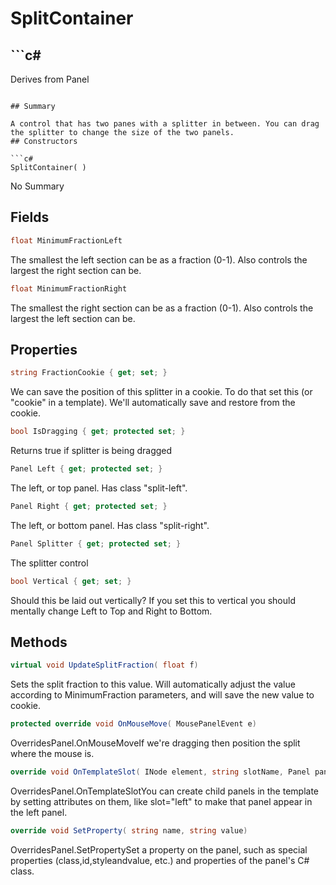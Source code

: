 # SplitContainer

## ```c#
Derives from Panel
```

## Summary

A control that has two panes with a splitter in between. You can drag the splitter to change the size of the two panels.
## Constructors

```c#
SplitContainer( ) 
```
No Summary
## Fields

```c#
float MinimumFractionLeft
```
The smallest the left section can be as a fraction (0-1). Also controls the largest the right section can be.
```c#
float MinimumFractionRight
```
The smallest the right section can be as a fraction (0-1). Also controls the largest the left section can be.
## Properties

```c#
string FractionCookie { get; set; } 
```
We can save the position of this splitter in a cookie. To do that set this
(or "cookie" in a template). We'll automatically save and restore from the cookie.
```c#
bool IsDragging { get; protected set; } 
```
Returns true if splitter is being dragged
```c#
Panel Left { get; protected set; } 
```
The left, or top panel. Has class "split-left".
```c#
Panel Right { get; protected set; } 
```
The left, or bottom panel. Has class "split-right".
```c#
Panel Splitter { get; protected set; } 
```
The splitter control
```c#
bool Vertical { get; set; } 
```
Should this be laid out vertically? If you set this to vertical you should
mentally change Left to Top and Right to Bottom.
## Methods

```c#
virtual void UpdateSplitFraction( float f) 
```
Sets the split fraction to this value. Will automatically adjust the value
according to MinimumFraction parameters, and will save the new value to cookie.
```c#
protected override void OnMouseMove( MousePanelEvent e) 
```
OverridesPanel.OnMouseMoveIf we're dragging then position the split where the mouse is.
```c#
override void OnTemplateSlot( INode element, string slotName, Panel panel) 
```
OverridesPanel.OnTemplateSlotYou can create child panels in the template by setting attributes
on them, like slot="left" to make that panel appear in the left panel.
```c#
override void SetProperty( string name, string value) 
```
OverridesPanel.SetPropertySet a property on the panel, such as special properties (class,id,styleandvalue, etc.) and properties of the panel's C# class.
